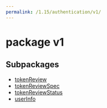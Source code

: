 ```yaml
---
permalink: /1.15/authentication/v1/
---
```


# package v1



## Subpackages

* [tokenReview](authentication-v1-tokenReview.md)
* [tokenReviewSpec](authentication-v1-tokenReviewSpec.md)
* [tokenReviewStatus](authentication-v1-tokenReviewStatus.md)
* [userInfo](authentication-v1-userInfo.md)